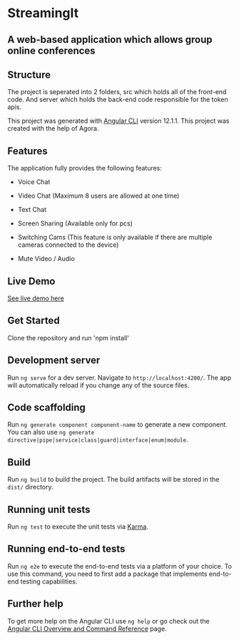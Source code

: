 # StreamingIt

## A web-based application which allows group online conferences

## Structure

The project is seperated into 2 folders, src which holds all of the front-end code. And server which
holds the back-end code responsible for the token apis.

This project was generated with [Angular CLI](https://github.com/angular/angular-cli) version 12.1.1.
This project was created with the help of Agora.

## Features

The application fully provides the following features:

- Voice Chat

- Video Chat (Maximum 8 users are allowed at one time)

- Text Chat

- Screen Sharing (Available only for pcs)

- Switching Cams (This feature is only available if there are multiple cameras connected to the device)

- Mute Video / Audio

## Live Demo

[See live demo here](https://streaming-it.netlify.app/)

## Get Started

Clone the repository and run 'npm install'

## Development server

Run `ng serve` for a dev server. Navigate to `http://localhost:4200/`. The app will automatically reload if you change any of the source files.

## Code scaffolding

Run `ng generate component component-name` to generate a new component. You can also use `ng generate directive|pipe|service|class|guard|interface|enum|module`.

## Build

Run `ng build` to build the project. The build artifacts will be stored in the `dist/` directory.

## Running unit tests

Run `ng test` to execute the unit tests via [Karma](https://karma-runner.github.io).

## Running end-to-end tests

Run `ng e2e` to execute the end-to-end tests via a platform of your choice. To use this command, you need to first add a package that implements end-to-end testing capabilities.

## Further help

To get more help on the Angular CLI use `ng help` or go check out the [Angular CLI Overview and Command Reference](https://angular.io/cli) page.
